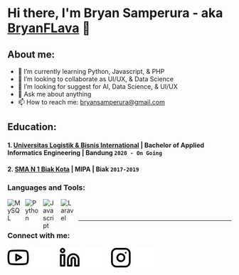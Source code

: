 # Hi there, I'm Bryan Samperura - aka [BryanFLava](https://www.youtube.com/channel/UCD6Ip1gtWc29_74Vfi2y0Lw) 👋
## About me:
- 🌱 I’m currently learning Python, Javascript, & PHP
- 👯 I’m looking to collaborate as UI/UX, & Data Science
- 🤔 I’m looking for suggest for AI, Data Science, & UI/UX
- 💬 Ask me about anything
- 📫 How to reach me: bryansamperura@gmail.com

## Education:

#### 1. [Universitas Logistik & Bisnis International](https://www.ulbi.ac.id/) | Bachelor of Applied Informatics Engineering | Bandung `2020 - On Going`

#### 2. [SMA N 1 Biak Kota](https://sman1biak.sch.id/) | MIPA | Biak `2017-2019`


### Languages and Tools:

[<img align="left" alt="MySQL" width="30px" src="https://cdn.jsdelivr.net/gh/devicons/devicon/icons/mysql/mysql-original.svg" style="padding-right:10px;" />][webdev]
[<img align="left" alt="Python" width="30px" src="https://upload.wikimedia.org/wikipedia/commons/thumb/c/c3/Python-logo-notext.svg/110px-Python-logo-notext.svg.png?20100317150552" style="padding-right:10px;" />][webdev]
[<img align="left" alt="Javascript" width="30px" src="https://upload.wikimedia.org/wikipedia/commons/6/6a/JavaScript-logo.png" style="padding-right:10px;" />][webdev]
[<img align="left" alt="Laravel" width="30px" src="https://user-images.githubusercontent.com/1915268/67271462-31600380-f4d8-11e9-9143-18e197b26f48.png" style="padding-right:10px;" />][webdev]

<br />
<br />

---
### Connect with me:

[![website](./img/youtube-light.svg)](https://www.youtube.com/channel/UCD6Ip1gtWc29_74Vfi2y0Lw#gh-light-mode-only)
[![website](./img/youtube-dark.svg)](https://www.youtube.com/channel/UCD6Ip1gtWc29_74Vfi2y0Lw#gh-dark-mode-only)
&nbsp;&nbsp;
[![website](./img/linkedin-light.svg)](https://id.linkedin.com/in/bryan-samperura-6245a4218#gh-light-mode-only)
[![website](./img/linkedin-dark.svg)](https://id.linkedin.com/in/bryan-samperura-6245a4218#gh-dark-mode-only)
&nbsp;&nbsp;
[![website](./img/instagram-light.svg)](https://instagram.com/brynsmprr#gh-light-mode-only)
[![website](./img/instagram-dark.svg)](https://instagram.com/brynsmprr#gh-dark-mode-only)



[webdev]: https://github.com/BryanFlava/BryanFlava

